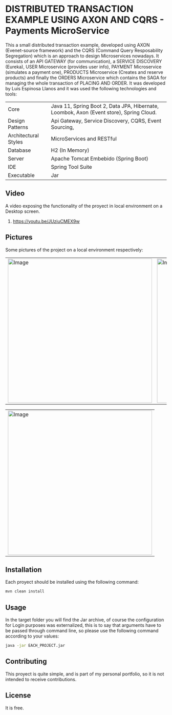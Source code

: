 # DISTRIBUTED TRANSACTION EXAMPLE USING AXON AND CQRS - Payments MicroService

This a small distributed transaction example, developed using AXON (Evenet-source framework) and the CQRS (Command Query Resposability Segregation) 
which is an approach to design Microservices nowadays. It consists of an API GATEWAY (for communication), a SERVICE DISCOVERY (Eureka), 
USER Microservice (provides user info), PAYMENT Microservice (simulates a payment one), PRODUCTS Microservice (Creates and reserve products) and finally 
the ORDERS Microservice which contains the SAGA for managing the whole transaction of PLACING AND ORDER. It was developed by Luis Espinosa Llanos 
and it was used the following technologies and tools: 

<table style="width:100%">
  <tr>
    <td>
  	Core	
    </td>
    <td>
  	Java 11, Spring Boot 2, Data JPA, Hibernate, Loombok, Axon (Event store), Spring Cloud.
    </td>
  </tr>
  <tr>
    <td>
  	Design Patterns	
    </td>
    <td>
  	Api Gateway, Service Discovery, CQRS, Event Sourcing, 
    </td>
  </tr>
  <tr>
    <td>
  	Architectural Styles
    </td>
    <td>
  	MicroServices and RESTful
    </td>
  </tr>
  <tr>
    <td>
  	Database	
    </td>
    <td>
  	H2 (In Memory)
    </td>
  </tr>
  <tr>
    <td>
  	Server	
    </td>
    <td>
  	Apache Tomcat Embebido (Spring Boot)
    </td>
  </tr>
  <tr>
    <td>
  	IDE	
    </td>
    <td>
  	Spring Tool Suite
    </td>
  </tr>
  <tr>
    <td>
  	Executable	
    </td>
    <td>
  	Jar
    </td>
  </tr>
</table>

## Video
A video exposing the functionality of the proyect in local environment on a Desktop screen.

1. https://youtu.be/JUziuCMEX9w

## Pictures
Some pictures of the project on a local environment respectively:

<table style="width:100%">
  <tr>
    <td>
  		<img width="450" alt="Image" src="https://user-images.githubusercontent.com/56041525/171011101-5653746e-ccde-4637-9b9e-74ea63ab9886.PNG">
	  </td>
    <td>
  	<img width="450" alt="Image" src="https://user-images.githubusercontent.com/56041525/171011153-7983ba0e-3d93-423d-80ee-7dbe2ad67578.PNG">
    </td>
  </tr>
</table>

<table style="width:100%">
  <tr>
    <td>
  		<img width="450" alt="Image" src="https://user-images.githubusercontent.com/56041525/171027655-1b87305e-bb7d-4ab4-9834-a11c8a40409d.png">
	  </td>
</table>



## Installation

Each proyect should be installed using the following command:
```bash
mvn clean install
```

## Usage
In the target folder you will find the Jar archive, of course the configuration for Login purposes was externalized, this is to say that
arguments have to be passed through command line, so please use the following command according to your values:

```bash
java -jar EACH_PROJECT.jar
```

## Contributing
This proyect is quite simple, and is part of my personal portfolio, so it is not intended to receive contributions.


## License
It is free.
